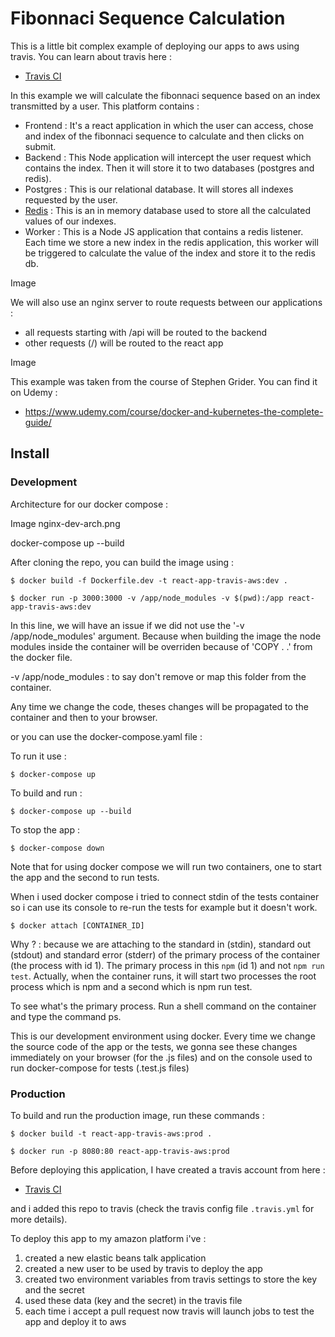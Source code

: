 # Fibonnaci Sequence Calculation

This is a little bit complex example of deploying our apps to aws using travis. You can learn about travis here :

- [Travis CI](https://travis-ci.org/)

In this example we will calculate the fibonnaci sequence based on an index transmitted by a user. This platform contains :

- Frontend : It's a react application in which the user can access, chose and index of the fibonnaci sequence to calculate and then clicks on submit.
- Backend : This Node application will intercept the user request which contains the index. Then it will store it to two databases (postgres and redis).
- Postgres : This is our relational database. It will stores all indexes requested by the user.
- [Redis](https://redis.io/) : This is an in memory database used to store all the calculated values of our indexes.
- Worker : This is a Node JS application that contains a redis listener. Each time we store a new index in the redis application, this worker will be triggered to calculate the value of the index and store it to the redis db.

Image

We will also use an nginx server to route requests between our applications :

- all requests starting with /api will be routed to the backend
- other requests (/) will be routed to the react app

Image

This example was taken from the course of Stephen Grider. You can find it on Udemy :

- https://www.udemy.com/course/docker-and-kubernetes-the-complete-guide/

## Install

### Development

Architecture for our docker compose :

Image nginx-dev-arch.png

docker-compose up --build

After cloning the repo, you can build the image using :

    $ docker build -f Dockerfile.dev -t react-app-travis-aws:dev .

    $ docker run -p 3000:3000 -v /app/node_modules -v $(pwd):/app react-app-travis-aws:dev

In this line, we will have an issue if we did not use the '-v /app/node_modules' argument. Because when building the image the node modules inside the container will be overriden because of 'COPY . .' from the docker file.

-v /app/node_modules : to say don't remove or map this folder from the container.

Any time we change the code, theses changes will be propagated to the container and then to your browser.

or you can use the docker-compose.yaml file :

To run it use :

    $ docker-compose up

To build and run :

    $ docker-compose up --build

To stop the app :

    $ docker-compose down

Note that for using docker compose we will run two containers, one to start the app and the second to run tests.

When i used docker compose i tried to connect stdin of the tests container so i can use its console to re-run the tests for example but it doesn't work.

    $ docker attach [CONTAINER_ID]

Why ? : because we are attaching to the standard in (stdin), standard out (stdout) and standard error (stderr) of the primary process of the container (the process with id 1). The primary process in this `npm` (id 1) and not `npm run test`. Actually, when the container runs, it will start two processes the root process which is npm and a second which is npm run test.

To see what's the primary process. Run a shell command on the container and type the command ps.

This is our development environment using docker. Every time we change the source code of the app or the tests, we gonna see these changes immediately on your browser (for the .js files) and on the console used to run docker-compose for tests (.test.js files)

### Production

To build and run the production image, run these commands :

    $ docker build -t react-app-travis-aws:prod .

    $ docker run -p 8080:80 react-app-travis-aws:prod

Before deploying this application, I have created a travis account from here :

- [Travis CI](https://travis-ci.org/)

and i added this repo to travis (check the travis config file `.travis.yml` for more details).

To deploy this app to my amazon platform i've :

1. created a new elastic beans talk application
2. created a new user to be used by travis to deploy the app
3. created two environment variables from travis settings to store the key and the secret
4. used these data (key and the secret) in the travis file
5. each time i accept a pull request now travis will launch jobs to test the app and deploy it to aws
